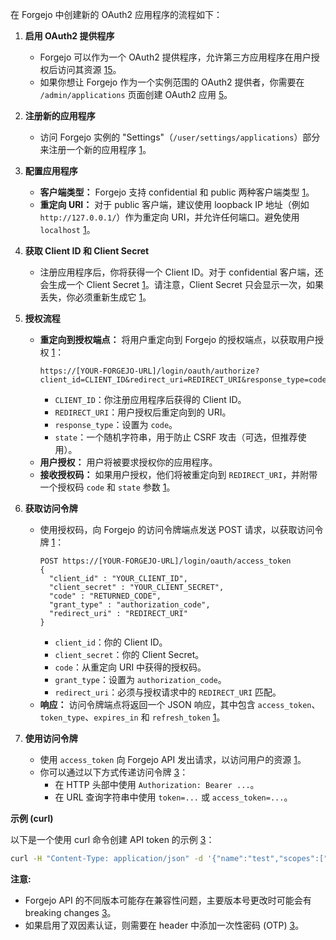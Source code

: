 在 Forgejo 中创建新的 OAuth2 应用程序的流程如下：

1. **启用 OAuth2 提供程序**
   - Forgejo 可以作为一个 OAuth2 提供程序，允许第三方应用程序在用户授权后访问其资源 [1](https://forgejo.org/docs/v1.19/user/oauth2-provider/)[5](https://forgejo.org/docs/v1.21/admin/oauth2-provider/)。
   - 如果你想让 Forgejo 作为一个实例范围的 OAuth2 提供者，你需要在 `/admin/applications` 页面创建 OAuth2 应用 [5](https://forgejo.org/docs/v1.21/admin/oauth2-provider/)。

2. **注册新的应用程序**
   - 访问 Forgejo 实例的 "Settings"（`/user/settings/applications`）部分来注册一个新的应用程序 [1](https://forgejo.org/docs/v1.19/user/oauth2-provider/)。

3. **配置应用程序**
   - **客户端类型：** Forgejo 支持 confidential 和 public 两种客户端类型 [1](https://forgejo.org/docs/v1.19/user/oauth2-provider/)。
   - **重定向 URI：** 对于 public 客户端，建议使用 loopback IP 地址（例如 `http://127.0.0.1/`）作为重定向 URI，并允许任何端口。避免使用 `localhost` [1](https://forgejo.org/docs/v1.19/user/oauth2-provider/)。

4. **获取 Client ID 和 Client Secret**
   - 注册应用程序后，你将获得一个 Client ID。对于 confidential 客户端，还会生成一个 Client Secret [1](https://forgejo.org/docs/v1.19/user/oauth2-provider/)。请注意，Client Secret 只会显示一次，如果丢失，你必须重新生成它 [1](https://forgejo.org/docs/v1.19/user/oauth2-provider/)。

5. **授权流程**
   - **重定向到授权端点：** 将用户重定向到 Forgejo 的授权端点，以获取用户授权 [1](https://forgejo.org/docs/v1.19/user/oauth2-provider/)：
     ```
     https://[YOUR-FORGEJO-URL]/login/oauth/authorize?client_id=CLIENT_ID&redirect_uri=REDIRECT_URI&response_type=code&state=STATE
     ```
     - `CLIENT_ID`：你注册应用程序后获得的 Client ID。
     - `REDIRECT_URI`：用户授权后重定向到的 URI。
     - `response_type`：设置为 `code`。
     - `state`：一个随机字符串，用于防止 CSRF 攻击（可选，但推荐使用）。
   - **用户授权：** 用户将被要求授权你的应用程序。
   - **接收授权码：** 如果用户授权，他们将被重定向到 `REDIRECT_URI`，并附带一个授权码 `code` 和 `state` 参数 [1](https://forgejo.org/docs/v1.19/user/oauth2-provider/)。

6. **获取访问令牌**
   - 使用授权码，向 Forgejo 的访问令牌端点发送 POST 请求，以获取访问令牌 [1](https://forgejo.org/docs/v1.19/user/oauth2-provider/)：
     ```
     POST https://[YOUR-FORGEJO-URL]/login/oauth/access_token
     {
       "client_id" : "YOUR_CLIENT_ID",
       "client_secret" : "YOUR_CLIENT_SECRET",
       "code" : "RETURNED_CODE",
       "grant_type" : "authorization_code",
       "redirect_uri" : "REDIRECT_URI"
     }
     ```
     - `client_id`：你的 Client ID。
     - `client_secret`：你的 Client Secret。
     - `code`：从重定向 URI 中获得的授权码。
     - `grant_type`：设置为 `authorization_code`。
     - `redirect_uri`：必须与授权请求中的 `REDIRECT_URI` 匹配。
   - **响应：** 访问令牌端点将返回一个 JSON 响应，其中包含 `access_token`、`token_type`、`expires_in` 和 `refresh_token` [1](https://forgejo.org/docs/v1.19/user/oauth2-provider/)。

7. **使用访问令牌**
   - 使用 `access_token` 向 Forgejo API 发出请求，以访问用户的资源 [1](https://forgejo.org/docs/v1.19/user/oauth2-provider/)。
   - 你可以通过以下方式传递访问令牌 [3](https://forgejo.org/docs/latest/user/api-usage/)：
     - 在 HTTP 头部中使用 `Authorization: Bearer ...`。
     - 在 URL 查询字符串中使用 `token=...` 或 `access_token=...`。

**示例 (curl)**

以下是一个使用 curl 命令创建 API token 的示例 [3](https://forgejo.org/docs/latest/user/api-usage/)：

```bash
curl -H "Content-Type: application/json" -d '{"name":"test","scopes":["write:package"]}' -u username:password https://forgejo.your.host/api/v1/users/<username>/tokens
```

**注意:**

*   Forgejo API 的不同版本可能存在兼容性问题，主要版本号更改时可能会有 breaking changes [3](https://forgejo.org/docs/latest/user/api-usage/)。
*   如果启用了双因素认证，则需要在 header 中添加一次性密码 (OTP) [3](https://forgejo.org/docs/latest/user/api-usage/)。

